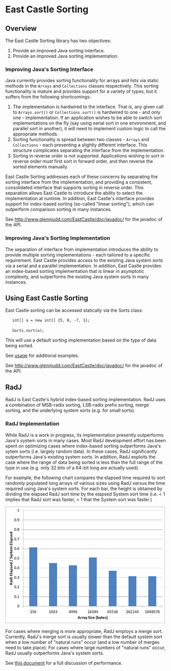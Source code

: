 # East Castle Sorting

## Overview

The East Castle Sorting library has two objectives:
1. Provide an improved Java sorting interface.
2. Provide an improved Java sorting implementation. 

### Improving Java's Sorting Interface

Java currently provides sorting functionality for arrays and lists via static methods in the <code>Arrays</code> and <code>Collections</code> classes respectively. This sorting functionality is mature and provides support for a variety of types, but it suffers from the following shortcomings:
1. The implementation is hardwired to the interface. That is, any given call to <code>Arrays.sort()</code> or <code>Collections.sort()</code> is hardwired to one - and only one - implementation.
If an application wishes to be able to switch sort implementations on the fly (say using serial sort in one environment, and parallel sort in another), it will need to implement custom logic to call the appropriate methods.
2. Sorting functionality is spread between two classes - <code>Arrays</code> and <code>Collections</code> - each presenting a slightly different interface. 
This structure complicates separating the interface from the implementation.
3. Sorting in reverse order is not supported. Applications wishing to sort in reverse order must first sort in forward order, and then reverse the sorted elements manually.


East Castle Sorting addresses each of these concerns by separating the sorting interface from the implementation, and providing a consistent, consolidated interface that supports sorting in reverse order. 
This separation allows East Castle to introduce the ability to select the implementation at runtime.
In addition, East Castle's interface provides support for index-based sorting (so-called "linear sorting"), which can outperform comparison sorting in many instances.

See http://www.glennjudd.com/EastCastle/doc/javadoc/ for the javadoc of the API.

### Improving Java's Sorting Implementation

The separation of interface from implementation introduces the ability to provide multiple sorting implementations - each tailored to a specific requirement. East Castle provides access to the existing Java system sorts via a serial and a parallel implementation. In addition, East Castle provides an index-based sorting implementation that is linear in asymptotic complexity, and outperforms the existing Java system sorts in many instances. 

## Using East Castle Sorting

East Castle sorting can be accessed statically via the Sorts class:
```
   int[] a = new int[] {5, 0, -7, 1};

   Sorts.sort(a);
```
This will use a default sorting implementation based on the type of data being sorted.

See [usage](doc/Usage.md) for additional examples.

See http://www.glennjudd.com/EastCastle/doc/javadoc/ for the javadoc of the API.

## RadJ

RadJ is East Castle's hybrid index-based sorting implementation. RadJ uses a combination of MSB-radix sorting, LSB-radix prefix sorting, merge sorting, and the underlying system sorts (e.g. for small sorts).

### RadJ Implementation

While RadJ is a work in progress, its implementation presently outperforms Java's system sorts in many cases. Most RadJ development effort has been spent on optimizing cases where index-based sorting outperforms Java's sytem sorts (i.e. largely random data). In these cases, RadJ significantly outperforms Java's existing system sorts. In addition, RadJ exploits the case where the range of data being sorted is less than the full range of the type in use (e.g. only 32 bits of a 64-bit long are actually used).

For example, the following chart compares the elapsed time required to sort randomly populated long arrays of various sizes using RadJ versus the time required using Java's system sorts. For each bar, the height is obtained by dividing the elapsed RadJ sort time by the elapsed System sort time (i.e. < 1 implies that RadJ sort was faster, > 1 that the System sort was faster.)

<img src="doc/images/t4g.long_random.png" alt="Random" width="500"/>

For cases where merging is more appropriate, RadJ employs a merge sort. Currently, RadJ's merge sort is usually slower than the default system sort when a low number of "natural runs" occur (and a low number of merges need to take place). For cases where large numbers of "natural runs" occur, RadJ usually outperforms Java's system sorts.

See [this document](doc/Performance.md) for a full discussion of performance.
